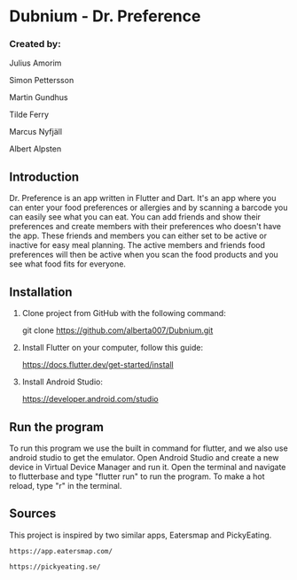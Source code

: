 # Dubnium - Dr. Preference

### Created by:
Julius Amorim

Simon Pettersson

Martin Gundhus

Tilde Ferry

Marcus Nyfjäll

Albert Alpsten

## Introduction

Dr. Preference is an app written in Flutter and Dart. It's an app where you can enter your food preferences or allergies and by scanning a barcode you can easily see what you can eat. You can add friends and show their preferences and create members with their preferences who doesn't have the app. These friends and members you can either set to be active or inactive for easy meal planning. The active members and friends food preferences will then be active when you scan the food products and you see what food fits for everyone.

## Installation

1. Clone project from GitHub with the following command:

    git clone https://github.com/alberta007/Dubnium.git

2. Install Flutter on your computer, follow this guide:

    https://docs.flutter.dev/get-started/install

3. Install Android Studio:

    https://developer.android.com/studio

## Run the program

To run this program we use the built in command for flutter, and we also use android studio to get the emulator. Open Android Studio and create a new device in Virtual Device Manager and run it. Open the terminal and navigate to flutterbase and type "flutter run" to run the program. To make a hot reload, type "r" in the terminal.

## Sources

This project is inspired by two similar apps, Eatersmap and PickyEating.

    https://app.eatersmap.com/

    https://pickyeating.se/